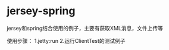jersey-spring
=============
jersey和spring结合使用的例子，主要有获取XML消息，文件上传等

使用步骤：
1.jetty:run
2.运行ClientTest的测试例子